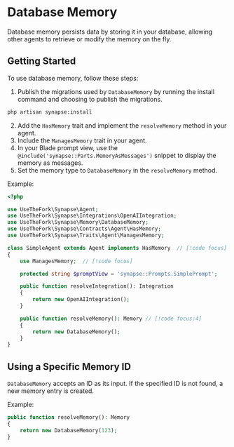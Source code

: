 # Database Memory

Database memory persists data by storing it in your database, allowing other agents to retrieve or modify the memory on the fly.

## Getting Started

To use database memory, follow these steps:

1. Publish the migrations used by `DatabaseMemory` by running the install command and choosing to publish the migrations.

```bash
php artisan synapse:install
```

2. Add the `HasMemory` trait and implement the `resolveMemory` method in your agent.
3. Include the `ManagesMemory` trait in your agent.
4. In your Blade prompt view, use the `@include('synapse::Parts.MemoryAsMessages')` snippet to display the memory as messages.
5. Set the memory type to `DatabaseMemory` in the `resolveMemory` method.

Example:

```php
<?php

use UseTheFork\Synapse\Agent;
use UseTheFork\Synapse\Integrations\OpenAIIntegration;
use UseTheFork\Synapse\Memory\DatabaseMemory;
use UseTheFork\Synapse\Contracts\Agent\HasMemory;
use UseTheFork\Synapse\Traits\Agent\ManagesMemory;

class SimpleAgent extends Agent implements HasMemory  // [!code focus]
{
    use ManagesMemory;  // [!code focus]

    protected string $promptView = 'synapse::Prompts.SimplePrompt';

    public function resolveIntegration(): Integration
    {
        return new OpenAIIntegration();
    }

    public function resolveMemory(): Memory // [!code focus:4]
    {
        return new DatabaseMemory();
    }
}
```

## Using a Specific Memory ID

`DatabaseMemory` accepts an ID as its input. If the specified ID is not found, a new memory entry is created.

Example:

```php
public function resolveMemory(): Memory
{
    return new DatabaseMemory(123);
}
```
